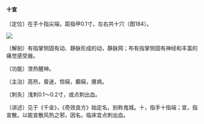 #### 十宣

〔定位〕在手十指尖端，距指甲0.1寸，左右共十穴（图184）。

![](img/图184.jpg)

〔解剖〕有指掌侧固有动、静脉形成的动，静脉网；布有指掌侧固有神经和丰富的痛觉感受器。

〔功能〕泄热醒神。

〔主治〕高热，昏迷，惊痫，癫痫，癔病。

〔刺灸〕浅刺0.1～0.2寸，或点刺出血。

〔讲述〕见于《千金》，《奇效良方》始定名。别称鬼城。十，指手十指端；宣，指宣散。以能宣散风热之邪，因名。临床宜点刺出血。
